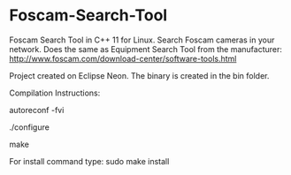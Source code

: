 # Foscam-Search-Tool
Foscam Search Tool in C++ 11 for Linux. Search Foscam cameras in your network. Does the same as Equipment Search Tool from  the manufacturer: http://www.foscam.com/download-center/software-tools.html

Project created on Eclipse Neon. The binary is created in the bin folder.

Compilation Instructions:

autoreconf -fvi

./configure

make

For install command type: sudo make install

